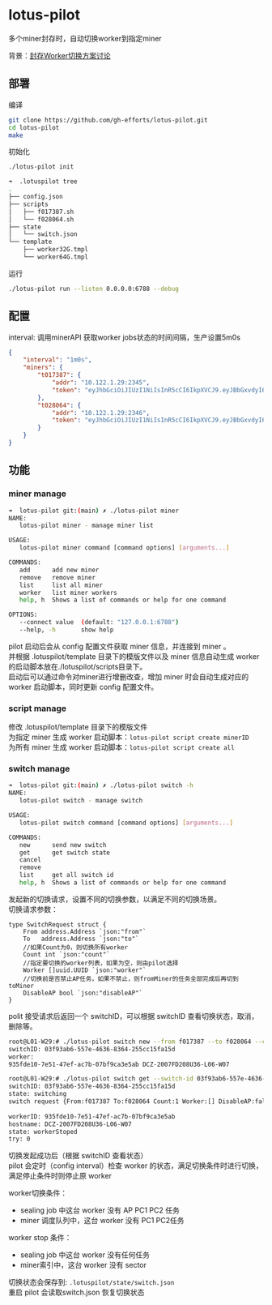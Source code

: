 # lotus-pilot
多个miner封存时，自动切换worker到指定miner

背景：[封存Worker切换方案讨论](https://greaterheat.larksuite.com/wiki/BVgVwNY5BiH2KWkFdvzu2k7WsVf)
## 部署
编译
```bash
git clone https://github.com/gh-efforts/lotus-pilot.git
cd lotus-pilot
make
```
初始化
```bash
./lotus-pilot init

➜  .lotuspilot tree
.
├── config.json
├── scripts
│   ├── f017387.sh
│   └── f028064.sh
├── state
│   └── switch.json
└── template
    ├── worker32G.tmpl
    └── worker64G.tmpl
```
运行
```bash
./lotus-pilot run --listen 0.0.0.0:6788 --debug
```
## 配置
interval: 调用minerAPI 获取worker jobs状态的时间间隔，生产设置5m0s   
```json
{
	"interval": "1m0s",
	"miners": {
		"t017387": {
			"addr": "10.122.1.29:2345",
			"token": "eyJhbGciOiJIUzI1NiIsInR5cCI6IkpXVCJ9.eyJBbGxvdyI6WyJyZWFkIiwid3JpdGUiLCJzaWduIiwiYWRtaW4iXX0.tlJ8d4RIudknLHrKDSjyKzfbh8hGp9Ez1FZszblQLAI"
		},
		"t028064": {
			"addr": "10.122.1.29:2346",
			"token": "eyJhbGciOiJIUzI1NiIsInR5cCI6IkpXVCJ9.eyJBbGxvdyI6WyJyZWFkIiwid3JpdGUiLCJzaWduIiwiYWRtaW4iXX0.7ZoJAcyY9ictWUdWsiV5AwmSTPHCczkT8Y6mTiN3Azw"
		}
	}
}
```
## 功能
### miner manage
```bash
➜  lotus-pilot git:(main) ✗ ./lotus-pilot miner
NAME:
   lotus-pilot miner - manage miner list

USAGE:
   lotus-pilot miner command [command options] [arguments...]

COMMANDS:
   add      add new miner
   remove   remove miner
   list     list all miner
   worker   list miner workers
   help, h  Shows a list of commands or help for one command

OPTIONS:
   --connect value  (default: "127.0.0.1:6788")
   --help, -h       show help
```
pilot 启动后会从 config 配置文件获取 miner 信息，并连接到 miner 。  
并根据 .lotuspilot/template 目录下的模版文件以及 miner 信息自动生成 worker 的启动脚本放在./lotuspilot/scripts目录下。  
启动后可以通过命令对miner进行增删改查，增加 miner 时会自动生成对应的 worker 启动脚本，同时更新 config 配置文件。   

### script manage
修改 .lotuspilot/template 目录下的模版文件    
为指定 miner 生成 worker 启动脚本：`lotus-pilot script create minerID`    
为所有 miner 生成 worker 启动脚本：`lotus-pilot script create all `  

### switch manage
```bash
➜  lotus-pilot git:(main) ✗ ./lotus-pilot switch -h
NAME:
   lotus-pilot switch - manage switch

USAGE:
   lotus-pilot switch command [command options] [arguments...]

COMMANDS:
   new      send new switch
   get      get switch state
   cancel
   remove
   list     get all switch id
   help, h  Shows a list of commands or help for one command
   ```
发起新的切换请求，设置不同的切换参数，以满足不同的切换场景。   
切换请求参数：
```golang
type SwitchRequest struct {
	From address.Address `json:"from"`
	To   address.Address `json:"to"`
	//如果Count为0，则切换所有worker
	Count int `json:"count"`
	//指定要切换的worker列表，如果为空，则由pilot选择
	Worker []uuid.UUID `json:"worker"`
	//切换前是否禁止AP任务，如果不禁止，则fromMiner的任务全部完成后再切到toMiner
	DisableAP bool `json:"disableAP"`
}
```
polit 接受请求后返回一个 switchID，可以根据 switchID 查看切换状态，取消，删除等。  
```bash
root@L01-W29:# ./lotus-pilot switch new --from f017387 --to f028064 --count 1 --disableAP                                                         
switchID: 03f93ab6-557e-4636-8364-255cc15fa15d                                                                                                                                  
worker:                                                                                                                                                                         
935fde10-7e51-47ef-ac7b-07bf9ca3e5ab DCZ-2007FD208U36-L06-W07 

root@L01-W29:# ./lotus-pilot switch get --switch-id 03f93ab6-557e-4636-8364-255cc15fa15d                                                          
switchID: 03f93ab6-557e-4636-8364-255cc15fa15d                                                                                                                                  
state: switching                                                                                                                                                                
switch request {From:f017387 To:f028064 Count:1 Worker:[] DisableAP:false}                                                                                                      
                                                                                                                                                                                
workerID: 935fde10-7e51-47ef-ac7b-07bf9ca3e5ab                                                                                                                                  
hostname: DCZ-2007FD208U36-L06-W07                                                                                                                                              
state: workerStoped                                                                                                                                                             
try: 0  
```
切换发起成功后（根据 switchID 查看状态）  
pilot 会定时（config interval）检查 worker 的状态，满足切换条件时进行切换，满足停止条件时则停止原 worker  

worker切换条件：
- sealing job 中这台 worker 没有 AP PC1 PC2 任务
- miner 调度队列中，这台 worker 没有 PC1 PC2任务  

worker stop 条件：
- sealing job 中这台 worker 没有任何任务
- miner索引中，这台 worker 没有 sector

切换状态会保存到: `.lotuspilot/state/switch.json`  
重启 pilot 会读取switch.json 恢复切换状态